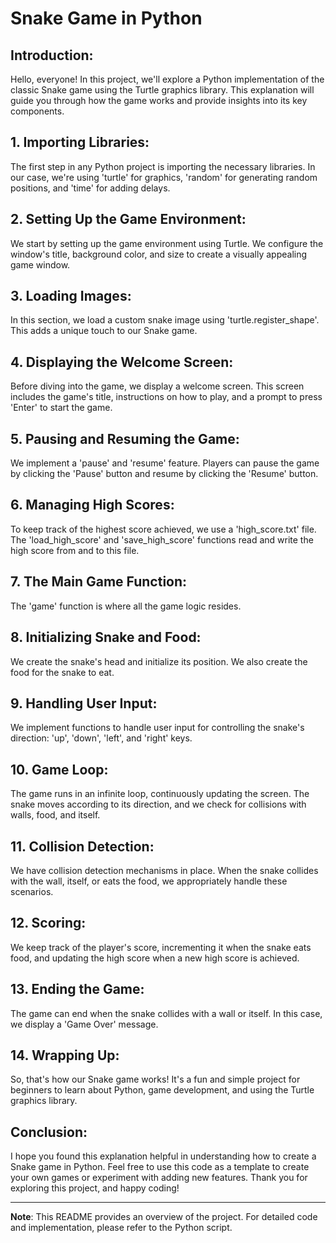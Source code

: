 # Snake Game in Python

## Introduction:

Hello, everyone! In this project, we'll explore a Python implementation of the classic Snake game using the Turtle graphics library. This explanation will guide you through how the game works and provide insights into its key components.

## 1. Importing Libraries:

The first step in any Python project is importing the necessary libraries. In our case, we're using 'turtle' for graphics, 'random' for generating random positions, and 'time' for adding delays.

## 2. Setting Up the Game Environment:

We start by setting up the game environment using Turtle. We configure the window's title, background color, and size to create a visually appealing game window.

## 3. Loading Images:

In this section, we load a custom snake image using 'turtle.register_shape'. This adds a unique touch to our Snake game.

## 4. Displaying the Welcome Screen:

Before diving into the game, we display a welcome screen. This screen includes the game's title, instructions on how to play, and a prompt to press 'Enter' to start the game.

## 5. Pausing and Resuming the Game:

We implement a 'pause' and 'resume' feature. Players can pause the game by clicking the 'Pause' button and resume by clicking the 'Resume' button.

## 6. Managing High Scores:

To keep track of the highest score achieved, we use a 'high_score.txt' file. The 'load_high_score' and 'save_high_score' functions read and write the high score from and to this file.

## 7. The Main Game Function:

The 'game' function is where all the game logic resides.

## 8. Initializing Snake and Food:

We create the snake's head and initialize its position. We also create the food for the snake to eat.

## 9. Handling User Input:

We implement functions to handle user input for controlling the snake's direction: 'up', 'down', 'left', and 'right' keys.

## 10. Game Loop:

The game runs in an infinite loop, continuously updating the screen. The snake moves according to its direction, and we check for collisions with walls, food, and itself.

## 11. Collision Detection:

We have collision detection mechanisms in place. When the snake collides with the wall, itself, or eats the food, we appropriately handle these scenarios.

## 12. Scoring:

We keep track of the player's score, incrementing it when the snake eats food, and updating the high score when a new high score is achieved.

## 13. Ending the Game:

The game can end when the snake collides with a wall or itself. In this case, we display a 'Game Over' message.

## 14. Wrapping Up:

So, that's how our Snake game works! It's a fun and simple project for beginners to learn about Python, game development, and using the Turtle graphics library.

## Conclusion:

I hope you found this explanation helpful in understanding how to create a Snake game in Python. Feel free to use this code as a template to create your own games or experiment with adding new features. Thank you for exploring this project, and happy coding!

---

**Note**: This README provides an overview of the project. For detailed code and implementation, please refer to the Python script.
